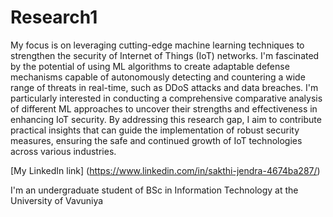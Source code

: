 # Research1

My focus is on leveraging cutting-edge machine learning techniques to strengthen the security of Internet of Things (IoT) networks. I'm fascinated by the potential of using ML algorithms to create adaptable defense mechanisms capable of autonomously detecting and countering a wide range of threats in real-time, such as DDoS attacks and data breaches. I'm particularly interested in conducting a comprehensive comparative analysis of different ML approaches to uncover their strengths and effectiveness in enhancing IoT security. By addressing this research gap, I aim to contribute practical insights that can guide the implementation of robust security measures, ensuring the safe and continued growth of IoT technologies across various industries.

[My LinkedIn link] (https://www.linkedin.com/in/sakthi-jendra-4674ba287/)

I'm an undergraduate student of BSc in Information Technology at the University of Vavuniya
